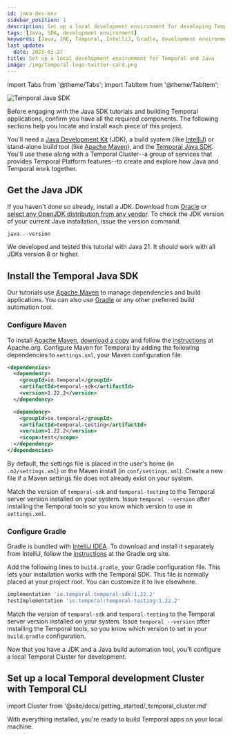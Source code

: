 ```yaml
---
id: java-dev-env
sidebar_position: 1
description: Set up a local development environment for developing Temporal applications using the Java programming language.
tags: [Java, SDK, development environment]
keywords: [Java, JRE, Temporal, IntelliJ, Gradle, development environment]
last_update:
  date: 2023-03-27
title: Set up a local development environment for Temporal and Java
image: /img/temporal-logo-twitter-card.png
---
```


import Tabs from '@theme/Tabs';
import TabItem from '@theme/TabItem';

![Temporal Java SDK](/img/sdk_banners/banner_java.png)

Before engaging with the Java SDK tutorials and building Temporal applications, confirm you have all the required components. The following sections help you locate and install each piece of this project.

You'll need a [Java Development Kit](https://www.oracle.com/java/technologies/downloads/) (JDK), a build system  (like [IntelliJ](https://www.jetbrains.com/idea/)) or stand-alone build tool (like [Apache Maven](https://maven.apache.org)), and the [Temporal Java SDK](https://github.com/temporalio/sdk-java). You'll use these along with a Temporal Cluster--a group of services that provides Temporal Platform features--to create and explore how Java and Temporal work together.

## Get the Java JDK

If you haven't done so already, install a JDK. Download from [Oracle](https://www.oracle.com/ca-en/java/technologies/javase-downloads.html) or [select any OpenJDK distribution from any vendor](https://adoptium.net/marketplace/?os=any&arch=any&package=jdk). To check the JDK version of your current Java installation, issue the version command.

```command
java --version
```

We developed and tested this tutorial with Java 21. It should work with all JDKs version 8 or higher.

## Install the Temporal Java SDK

Our tutorials use [Apache Maven](https://maven.apache.org/) to manage dependencies and build applications. You can also use [Gradle](https://gradle.org) or any other preferred build automation tool.

<Tabs groupId="build-tool" queryString>
  <TabItem value="maven" label="Maven">
  
### Configure Maven

To install [Apache Maven](https://maven.apache.org/), [download a copy](https://maven.apache.org/download.cgi) and follow the [instructions](https://maven.apache.org/install.html) at Apache.org. Configure Maven for Temporal by adding the following dependencies to `settings.xml`, your Maven configuration file. 

```xml
<dependencies>
  <dependency>
    <groupId>io.temporal</groupId>
    <artifactId>temporal-sdk</artifactId>
    <version>1.22.2</version>
  </dependency>

  <dependency>
    <groupId>io.temporal</groupId>
    <artifactId>temporal-testing</artifactId>
    <version>1.22.2</version>
    <scope>test</scope>
  </dependency>  
</dependencies>
```

By default, the settings file is placed in the user's home (in `.m2/settings.xml`) or the Maven install (in `conf/settings.xml`). Create a new file if a Maven settings file does not already exist on your system.

Match the version of `temporal-sdk` and `temporal-testing` to the Temporal server version installed on your system. Issue `temporal --version` after installing the Temporal tools so you know which version to use in `settings.xml`.

  </TabItem>
  <TabItem value="gradle" label="Gradle">

### Configure Gradle

Gradle is bundled with [IntelliJ IDEA](https://www.jetbrains.com/idea/). To download and install it separately from IntelliJ, follow the [instructions](https://gradle.org/install/) at the Gradle.org site.

Add the following lines to `build.gradle`, your Gradle configuration file. This lets your installation works with the Temporal SDK. This file is normally placed at your project root. You can customize it to live elsewhere.

```groovy
implementation 'io.temporal:temporal-sdk:1.22.2' 
testImplementation 'io.temporal:temporal-testing:1.22.2'
```

Match the version of `temporal-sdk` and `temporal-testing` to the Temporal server version installed on your system. Issue `temporal --version` after installing the Temporal tools, so you know which version to set in your `build.gradle` configuration.

  </TabItem>
</Tabs>

Now that you have a JDK and a Java build automation tool, you'll configure a local Temporal Cluster for development.

## Set up a local Temporal development Cluster with Temporal CLI

import Cluster  from '@site/docs/getting_started/_temporal_cluster.md'

<Cluster />

With everything installed, you're ready to build Temporal apps on your local machine.

